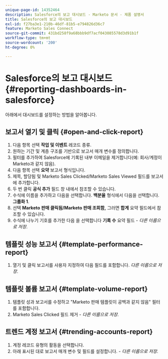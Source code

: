 ```yaml
---
unique-page-id: 14352464
description: Salesforce의 보고 대시보드 - Marketo 문서 - 제품 설명서
title: Salesforce의 보고 대시보드
exl-id: f27ba3e1-210b-46df-81b5-e794826d36c7
feature: Marketo Sales Connect
source-git-commit: 431bd258f9a68bbb9df7acf043085578d3d91b1f
workflow-type: tm+mt
source-wordcount: '200'
ht-degree: 0%

---
```


# Salesforce의 보고 대시보드 {#reporting-dashboards-in-salesforce}

아래에서 대시보드를 설정하는 방법을 알아봅니다.

## 보고서 열기 및 클릭 {#open-and-click-report}

1. 다음 항목 선택 **작업 및 이벤트** 레코드 종류.
1. 원하는 기간 및 계층 구조를 기반으로 보고서 매개 변수를 정의합니다.
1. 필터를 추가하여 Salesforce에 기록된 내부 이메일을 제거합니다(예: 회사/계정이 Marketo과 같지 않음).
1. 다음 항목 선택 **요약** 보고서 형식입니다.
1. 제목, 할당됨 및 Marketo Sales Clicked/Marketo Sales Viewed 필드를 보고서에 추가합니다.
1. 두 번 클릭 **공식 추가** 필드 창 내에서 참조할 수 있습니다.
1. 수식에 이름을 추가하고 다음을 선택합니다. **백분율** 형식에서 다음을 선택합니다. **그룹화 1**.
1. 선택 **Marketo 판매 클릭됨/Marketo 판매 조회함,** 그러면 **합계** 요약 필드에서 참조할 수 있습니다.
1. 수식에 나누기 기호를 추가한 다음 을 선택합니다 **기록 수** 요약 필드 - _다른 이름으로 저장_.

## 템플릿 성능 보고서 {#template-performance-report}

1. 열기 및 클릭 보고서를 사용자 지정하여 다음 필드를 포함합니다. _다른 이름으로 저장_.

## 템플릿 볼륨 보고서 {#template-volume-report}

1. 템플릿 성과 보고서를 수정하고 &quot;Marketo 판매 템플릿이 공백과 같지 않음&quot; 필터를 포함합니다.
1. Marketo Sales Clicked 필드 제거 - _다른 이름으로 저장_.

## 트렌드 계정 보고서 {#trending-accounts-report}

1. 계정 레코드 유형의 활동을 선택합니다.
1. 아래 표시된 대로 보고서 매개 변수 및 필드를 설정합니다. - _다른 이름으로 저장_.
